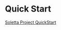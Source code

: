 # Quick Start

[Soletta Project QuickStart](https://github.com/solettaproject/soletta/wiki/Quickstart)
